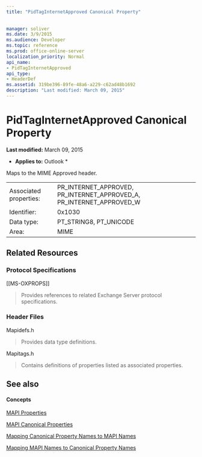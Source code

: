 ```yaml
---
title: "PidTagInternetApproved Canonical Property"
 
 
manager: soliver
ms.date: 3/9/2015
ms.audience: Developer
ms.topic: reference
ms.prod: office-online-server
localization_priority: Normal
api_name:
- PidTagInternetApproved
api_type:
- HeaderDef
ms.assetid: 319be396-89fe-48a6-a229-c62ad48b1692
description: "Last modified: March 09, 2015"
---
```


# PidTagInternetApproved Canonical Property

 **Last modified:** March 09, 2015 
  
 * **Applies to:** Outlook * 
  
Maps to the MIME Approved header.
  
|||
|:-----|:-----|
|Associated properties:  <br/> |PR_INTERNET_APPROVED, PR_INTERNET_APPROVED_A, PR_INTERNET_APPROVED_W  <br/> |
|Identifier:  <br/> |0x1030  <br/> |
|Data type:  <br/> |PT_STRING8, PT_UNICODE  <br/> |
|Area:  <br/> |MIME  <br/> |
   
## Related Resources

### Protocol Specifications

[[MS-OXPROPS]] 
  
> Provides references to related Exchange Server protocol specifications.
    
### Header Files

Mapidefs.h
  
> Provides data type definitions.
    
Mapitags.h
  
> Contains definitions of properties listed as associated properties.
    
## See also

#### Concepts

[MAPI Properties](mapi-properties.md)
  
[MAPI Canonical Properties](mapi-canonical-properties.md)
  
[Mapping Canonical Property Names to MAPI Names](mapping-canonical-property-names-to-mapi-names.md)
  
[Mapping MAPI Names to Canonical Property Names](mapping-mapi-names-to-canonical-property-names.md)

